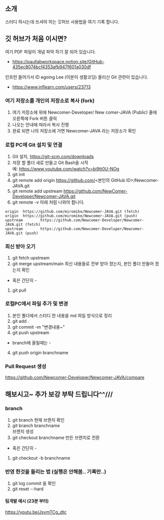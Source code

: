 ## 소개 
스터디 하시는데 쓰셔야 하는 깃허브 사용법을 여기 기록 합니다.

## 깃 허브가 처음 이시면?
여기 PDF 파일이 개념 파악 하기 잘 되어 있습니다. 
+ https://paullabworkspace.notion.site/GitHub-435ec8074bcf4353afb947f601a030df

인프런 들어가서 ID egoing Lee (이분이 생활코딩) 올리신 Git 관련이 있습니다. 
+ https://www.inflearn.com/users/23713


### 여기 저장소를 개인의 저장소로 복사 (fork)
1. 여기 저장소에 위에 Newcomer-Developer/ New comer-JAVA (Public) 줄에 오른쪽에 Fork 버튼 클릭
2. 나오는 안내에 따라서 복사 진행
3. 완료 되면 나의 저장소에 가면 Newcomer-JAVA 라는 저장소가 확인

### 로컬 PC에 Git 설치 및 연결
1. Git 설치, https://git-scm.com/downloads
2. 저장 할 폴더 새로 만들고 Git Bash을 시작  
예: https://www.youtube.com/watch?v=bi9tt0U-NOg
3. git init
4. git remote add origin https://github.com/<본인의 GitHub ID>/Newcomer-JAVA.git
5. git remote add upstream https://github.com/NewComer-Developer/Newcomer-JAVA.git
6. git remote -v 
아래 처럼 나와야 합니다.
```
origin  https://github.com/miromike/Newcomer-JAVA.git (fetch)
origin  https://github.com/miromike/Newcomer-JAVA.git (push)
upstream        https://github.com/Newcomer-Developer/Newcomer-JAVA.git (fetch)
upstream        https://github.com/Newcomer-Developer/Newcomer-JAVA.git (push)
```

### 최신 받아 오기
1. git fetch upstream
2. git merge upstream/main
최신 내용들로 전부 받아 졌는지, 본인 폴더 만들어 졌는지 확인 
- 혹은 간단히 - 
1. git pull

### 로컬PC에서 파일 추가 및 변경
1. 본인 폴더에서 스터디 한 내용을 md 파일 방식으로 정리
2. git add .
3. git commit -m "변경내용~"
4. git push upstream
- branch에 올릴때는 -
4. git push origin branchname

### Pull Request 생성
https://github.com/Newcomer-Developer/Newcomer-JAVA/compare




## 해보시고~ 추가 보강 부탁 드립니다^^///



### branch
1. git branch
현재 브랜치 확인
2. git branch branchname  
브랜치 생성
3. git checkout branchname 
만든 브랜치로 전환
- 혹은 간단히 - 
1. git checkout -b branchname

### 반영 한것을 돌리는 법 (실행은 안해봄.. 기록만..)
1. git log
commit 을 확인
2. git reset --hard <commit ID>


#### 팀개발 예시 (23분 부터)
https://youtu.be/JsymTCg_dtc 


